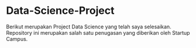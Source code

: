# Data-Science-Project

Berikut merupakan Project Data Science yang telah saya selesaikan. Repository ini merupakan salah satu penugasan yang diberikan oleh Startup Campus.
